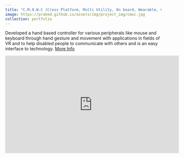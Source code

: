 ```yaml
---
title: "C.M.O.W.C (Cross Platform, Multi Utility, On board, Wearable, Controller)"
image: https://praked.github.io/assets/img/project_img/cmoc.jpg
collection: portfolio
---
```


Developed a hand based controller for various peripherals like mouse and keyboard through hand gesture and movement with applications in fields of VR and to help disabled people to communicate with others and is an easy interface to technology. <a href="https://goo.gl/YrJeaL"> More Info</a>
  
<iframe width="560" height="315" src="https://www.youtube.com/embed/KypM7Rg3tWc" frameborder="0" allow="accelerometer; autoplay; encrypted-media; gyroscope; picture-in-picture" allowfullscreen></iframe>
